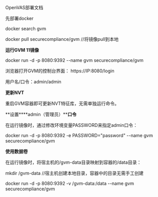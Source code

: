 OpenVAS部署文档

先部署docker

docker search gvm

docker pull securecompliance/gvm //将镜像pull到本地

**运行GVM 11镜像**

docker run -d -p 8080:9392 --name gvm securecompliance/gvm



浏览器打开GVM的控制台界面： https://IP:8080/login

用户名/口令：admin/admin



**更新NVT**

重启GVM容器即可更新NVT特征库，无需单独运行命令。

**设置****admin（管理员）****口令**

在运行镜像时，通过修改环境变量PASSWORD来指定admin口令：

docker run -d -p 8080:9392 -e PASSWORD="password" --name gvm securecompliance/gvm



**使用数据卷**

在运行镜像时，将宿主机的/gvm-data目录映射到容器的/data目录：

mkdir /gvm-data //宿主机创建本地目录，容器中的目录无需手工创建

docker run -d -p 8080:9392 -v /gvm-data:/data --name gvm securecompliance/gvm



